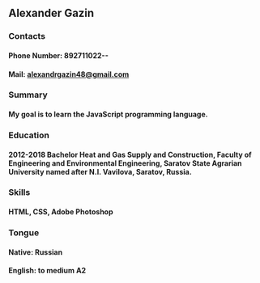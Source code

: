 ## Alexander Gazin

### Contacts

#### Phone Number: 892711022--
#### Mail: alexandrgazin48@gmail.com

### Summary

#### My goal is to learn the JavaScript programming language.

### Education

#### 2012-2018 Bachelor Heat and Gas Supply and Construction, Faculty of Engineering and Environmental    Engineering, Saratov State Agrarian University named after N.I. Vavilova, Saratov, Russia.

### Skills

#### HTML, CSS, Adobe Photoshop

### Tongue

#### Native: Russian
#### English: to medium A2
